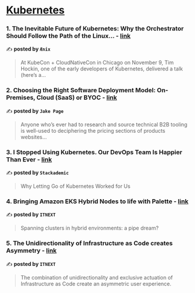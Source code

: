 
<h1><a href=https://medium.com/tag/kubernetes/recommended target="_blank" rel="noopener noreferrer">Kubernetes</a></h1>
<h3>1. The Inevitable Future of Kubernetes: Why the Orchestrator Should Follow the Path of the Linux… - <a href="https://medium.com/aenix-io/the-inevitable-future-of-kubernetes-why-the-orchestrator-should-follow-the-path-of-the-linux-367f49916712" target="_blank" rel="noopener noreferrer">link</a></h3>

✍️ **posted by `Ænix`**

<blockquote>At KubeCon + CloudNativeCon in Chicago on November 9, Tim Hockin, one of the early developers of Kubernetes, delivered a talk (here’s a…</blockquote>

<h3>2. Choosing the Right Software Deployment Model: On-Premises, Cloud (SaaS) or BYOC - <a href="https://medium.com/@jake.page91/choosing-the-right-software-deployment-model-on-premises-cloud-saas-or-byoc-be3304153f09" target="_blank" rel="noopener noreferrer">link</a></h3>

✍️ **posted by `Jake Page`**

<blockquote>Anyone who’s ever had to research and source technical B2B tooling is well-used to deciphering the pricing sections of products websites…</blockquote>

<h3>3. I Stopped Using Kubernetes. Our DevOps Team Is Happier Than Ever - <a href="https://medium.com/stackademic/i-stopped-using-kubernetes-our-devops-team-is-happier-than-ever-a5519f916ec0" target="_blank" rel="noopener noreferrer">link</a></h3>

✍️ **posted by `Stackademic`**

<blockquote>Why Letting Go of Kubernetes Worked for Us</blockquote>

<h3>4. Bringing Amazon EKS Hybrid Nodes to life with Palette - <a href="https://medium.com/itnext/bringing-amazon-eks-hybrid-nodes-to-life-with-palette-584734449503" target="_blank" rel="noopener noreferrer">link</a></h3>

✍️ **posted by `ITNEXT`**

<blockquote>Spanning clusters in hybrid environments: a pipe dream?</blockquote>

<h3>5. The Unidirectionality of Infrastructure as Code creates Asymmetry - <a href="https://medium.com/itnext/the-unidirectionality-of-infrastructure-as-code-creates-asymmetry-40c9f5eed959" target="_blank" rel="noopener noreferrer">link</a></h3>

✍️ **posted by `ITNEXT`**

<blockquote>The combination of unidirectionality and exclusive actuation of Infrastructure as Code create an asymmetric user experience.</blockquote>

